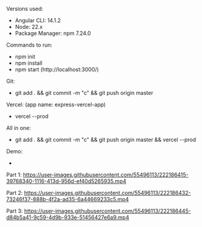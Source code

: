 Versions used:

- Angular CLI: 14.1.2
- Node: 22.x
- Package Manager: npm 7.24.0


Commands to run:

- npm init
- npm install
- npm start (http://localhost:3000/)

Git:

- git add . && git commit -m "c" && git push origin master

Vercel: (app name: express-vercel-app)

- vercel --prod

All in one:

- git add . && git commit -m "c" && git push origin master && vercel --prod

Demo:

-

Part 1:
https://user-images.githubusercontent.com/55496113/222186415-39768340-1116-413d-956d-ef40d5265935.mp4

Part 2:
https://user-images.githubusercontent.com/55496113/222186432-73246f37-888b-4f2a-ad35-6a44669233c5.mp4

Part 3:
https://user-images.githubusercontent.com/55496113/222186445-d84b5a41-9c59-4d9b-933e-51456427e6a9.mp4
